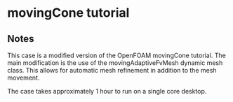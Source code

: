 # movingCone tutorial

## Notes

This case is a modified version of the OpenFOAM movingCone tutorial. The main modification is the use of the movingAdaptiveFvMesh dynamic mesh class. This allows for automatic mesh refinement in addition to the mesh movement.

The case takes approximately 1 hour to run on a single core desktop.
